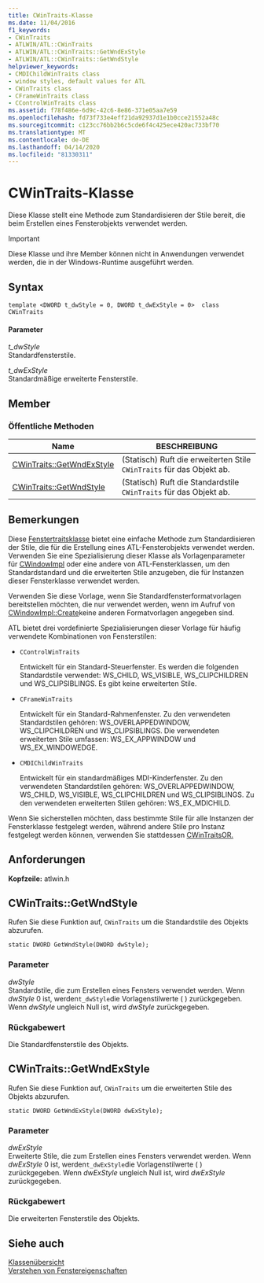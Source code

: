 ```yaml
---
title: CWinTraits-Klasse
ms.date: 11/04/2016
f1_keywords:
- CWinTraits
- ATLWIN/ATL::CWinTraits
- ATLWIN/ATL::CWinTraits::GetWndExStyle
- ATLWIN/ATL::CWinTraits::GetWndStyle
helpviewer_keywords:
- CMDIChildWinTraits class
- window styles, default values for ATL
- CWinTraits class
- CFrameWinTraits class
- CControlWinTraits class
ms.assetid: f78f486e-6d9c-42c6-8e86-371e05aa7e59
ms.openlocfilehash: fd73f733e4eff21da92937d1e1b0cce21552a48c
ms.sourcegitcommit: c123cc76bb2b6c5cde6f4c425ece420ac733bf70
ms.translationtype: MT
ms.contentlocale: de-DE
ms.lasthandoff: 04/14/2020
ms.locfileid: "81330311"
---
```

# <a name="cwintraits-class"></a>CWinTraits-Klasse

Diese Klasse stellt eine Methode zum Standardisieren der Stile bereit, die beim Erstellen eines Fensterobjekts verwendet werden.

> [!IMPORTANT]
> Diese Klasse und ihre Member können nicht in Anwendungen verwendet werden, die in der Windows-Runtime ausgeführt werden.

## <a name="syntax"></a>Syntax

```
template <DWORD t_dwStyle = 0, DWORD t_dwExStyle = 0>  class CWinTraits
```

#### <a name="parameters"></a>Parameter

*t_dwStyle*<br/>
Standardfensterstile.

*t_dwExStyle*<br/>
Standardmäßige erweiterte Fensterstile.

## <a name="members"></a>Member

### <a name="public-methods"></a>Öffentliche Methoden

|Name|BESCHREIBUNG|
|----------|-----------------|
|[CWinTraits::GetWndExStyle](#getwndexstyle)|(Statisch) Ruft die erweiterten Stile `CWinTraits` für das Objekt ab.|
|[CWinTraits::GetWndStyle](#getwndstyle)|(Statisch) Ruft die Standardstile `CWinTraits` für das Objekt ab.|

## <a name="remarks"></a>Bemerkungen

Diese [Fenstertraitsklasse](../../atl/understanding-window-traits.md) bietet eine einfache Methode zum Standardisieren der Stile, die für die Erstellung eines ATL-Fensterobjekts verwendet werden. Verwenden Sie eine Spezialisierung dieser Klasse als Vorlagenparameter für [CWindowImpl](../../atl/reference/cwindowimpl-class.md) oder eine andere von ATL-Fensterklassen, um den Standardstandard und die erweiterten Stile anzugeben, die für Instanzen dieser Fensterklasse verwendet werden.

Verwenden Sie diese Vorlage, wenn Sie Standardfensterformatvorlagen bereitstellen möchten, die nur verwendet werden, wenn im Aufruf von [CWindowImpl::Create](../../atl/reference/cwindowimpl-class.md#create)keine anderen Formatvorlagen angegeben sind.

ATL bietet drei vordefinierte Spezialisierungen dieser Vorlage für häufig verwendete Kombinationen von Fensterstilen:

- `CControlWinTraits`

   Entwickelt für ein Standard-Steuerfenster. Es werden die folgenden Standardstile verwendet: WS_CHILD, WS_VISIBLE, WS_CLIPCHILDREN und WS_CLIPSIBLINGS. Es gibt keine erweiterten Stile.

- `CFrameWinTraits`

   Entwickelt für ein Standard-Rahmenfenster. Zu den verwendeten Standardstilen gehören: WS_OVERLAPPEDWINDOW, WS_CLIPCHILDREN und WS_CLIPSIBLINGS. Die verwendeten erweiterten Stile umfassen: WS_EX_APPWINDOW und WS_EX_WINDOWEDGE.

- `CMDIChildWinTraits`

   Entwickelt für ein standardmäßiges MDI-Kinderfenster. Zu den verwendeten Standardstilen gehören: WS_OVERLAPPEDWINDOW, WS_CHILD, WS_VISIBLE, WS_CLIPCHILDREN und WS_CLIPSIBLINGS. Zu den verwendeten erweiterten Stilen gehören: WS_EX_MDICHILD.

Wenn Sie sicherstellen möchten, dass bestimmte Stile für alle Instanzen der Fensterklasse festgelegt werden, während andere Stile pro Instanz festgelegt werden können, verwenden Sie stattdessen [CWinTraitsOR.](../../atl/reference/cwintraitsor-class.md)

## <a name="requirements"></a>Anforderungen

**Kopfzeile:** atlwin.h

## <a name="cwintraitsgetwndstyle"></a><a name="getwndstyle"></a>CWinTraits::GetWndStyle

Rufen Sie diese Funktion auf, `CWinTraits` um die Standardstile des Objekts abzurufen.

```
static DWORD GetWndStyle(DWORD dwStyle);
```

### <a name="parameters"></a>Parameter

*dwStyle*<br/>
Standardstile, die zum Erstellen eines Fensters verwendet werden. Wenn *dwStyle* 0 ist, werden`t_dwStyle`die Vorlagenstilwerte ( ) zurückgegeben. Wenn *dwStyle* ungleich Null ist, wird *dwStyle* zurückgegeben.

### <a name="return-value"></a>Rückgabewert

Die Standardfensterstile des Objekts.

## <a name="cwintraitsgetwndexstyle"></a><a name="getwndexstyle"></a>CWinTraits::GetWndExStyle

Rufen Sie diese Funktion auf, `CWinTraits` um die erweiterten Stile des Objekts abzurufen.

```
static DWORD GetWndExStyle(DWORD dwExStyle);
```

### <a name="parameters"></a>Parameter

*dwExStyle*<br/>
Erweiterte Stile, die zum Erstellen eines Fensters verwendet werden. Wenn *dwExStyle* 0 ist, werden`t_dwExStyle`die Vorlagenstilwerte ( ) zurückgegeben. Wenn *dwExStyle* ungleich Null ist, wird *dwExStyle* zurückgegeben.

### <a name="return-value"></a>Rückgabewert

Die erweiterten Fensterstile des Objekts.

## <a name="see-also"></a>Siehe auch

[Klassenübersicht](../../atl/atl-class-overview.md)<br/>
[Verstehen von Fenstereigenschaften](../../atl/understanding-window-traits.md)
